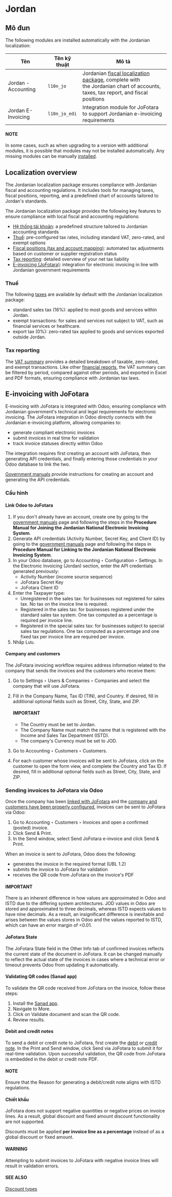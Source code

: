 # Jordan

<a id="localizations-jordan-configuration-modules"></a>

## Mô đun

The following modules are installed automatically with the Jordanian localization:

| Tên                 | Tên kỹ thuật   | Mô tả                                                                                                                                                                                                           |
|---------------------|----------------|-----------------------------------------------------------------------------------------------------------------------------------------------------------------------------------------------------------------|
| Jordan - Accounting | `l10n_jo`      | Jordanian [fiscal localization package](applications/finance/fiscal_localizations.md#fiscal-localizations-packages), complete with<br/>the Jordanian chart of accounts, taxes, tax report, and fiscal positions |
| Jordan E-Invoicing  | `l10n_jo_edi`  | Integration module for JoFotara to support Jordanian e-invoicing requirements                                                                                                                                   |

#### NOTE
In some cases, such as when upgrading to a version with additional modules, it is possible that
modules may not be installed automatically. Any missing modules can be manually [installed](applications/general/apps_modules.md#general-install).

<a id="localizations-jordan-specifics"></a>

## Localization overview

The Jordanian localization package ensures compliance with Jordanian fiscal and accounting
regulations. It includes tools for managing taxes, fiscal positions, reporting, and a predefined
chart of accounts tailored to Jordan's standards.

The Jordanian localization package provides the following key features to ensure compliance with
local fiscal and accounting regulations:

- [Hệ thống tài khoản](applications/finance/accounting/get_started/chart_of_accounts.md): a predefined structure tailored to Jordanian
  accounting standards
- [Thuế](#localizations-jordan-taxes): pre-configured tax rates, including standard VAT, zero-rated,
  and exempt options
- [Fiscal positions (tax and account mapping)](applications/finance/accounting/taxes/fiscal_positions.md): automated tax adjustments based on customer or
  supplier registration status
- [Tax reporting](#localizations-jordan-tax-reporting): detailed overview of your net tax liability
- [E-invoicing (JoFotara)](#localizations-jordan-jofotara): integration for electronic invoicing
  in line with Jordanian government requirements

<a id="localizations-jordan-taxes"></a>

### Thuế

The following [taxes](applications/finance/accounting/taxes.md) are available by default with the Jordanian
localization package:

- standard sales tax (16%): applied to most goods and services within Jordan.
- exempt transactions: for sales and services not subject to VAT, such as financial services or
  healthcare.
- export tax (0%): zero-rated tax applied to goods and services exported outside Jordan.

<a id="localizations-jordan-tax-reporting"></a>

### Tax reporting

The [VAT summary](applications/finance/accounting/reporting/tax_returns.md) provides a detailed breakdown of
taxable, zero-rated, and exempt transactions. Like other [financial reports](applications/finance/accounting/reporting.md), the VAT summary can be filtered by period, compared against other
periods, and exported in Excel and PDF formats, ensuring compliance with Jordanian tax laws.

<a id="localizations-jordan-jofotara"></a>

## E-invoicing with JoFotara

E-invoicing with JoFotara is integrated with Odoo, ensuring compliance with Jordanian government's
technical and legal requirements for electronic invoicing. The JoFotara integration in Odoo directly
connects with the Jordanian e-invoicing platform, allowing companies to:

- generate compliant electronic invoices
- submit invoices in real time for validation
- track invoice statuses directly within Odoo

The integration requires first creating an account with JoFotara, then generating API credentials,
and finally entering those credentials in your Odoo database to link the two.

[Government manuals](https://istd.gov.jo/EN/List/Electronic_billing_User_Manual) provide instructions for creating an account and generating the API
credentials.

<a id="localizations-jordan-jofotara-configuration"></a>

### Cấu hình

<a id="localizations-jordan-linking-jofotara"></a>

#### Link Odoo to JoFotara

1. If you don't already have an account, create one by going to the [government manuals](https://istd.gov.jo/EN/List/Electronic_billing_User_Manual)
   page and following the steps in the **Procedure Manual for Joining the Jordanian National
   Electronic Invoicing System**.
2. Generate API credentials (Activity Number, Secret Key, and Client ID) by going to the [government
   manuals](https://istd.gov.jo/EN/List/Electronic_billing_User_Manual) page and following the steps in **Procedure Manual for Linking to the
   Jordanian National Electronic Invoicing System**.
3. In your Odoo database, go to Accounting ‣ Configuration ‣ Settings. In the
   Electronic Invoicing (Jordan) section, enter the API credentials generated
   previously:
   - Activity Number (income source sequence)
   - JoFotara Secret Key
   - JoFotara Client ID
4. Enter the Taxpayer type:
   - Unregistered in the sales tax: for businesses not registered for sales tax. No tax
     on the invoice line is required.
   - Registered in the sales tax: for businesses registered under the standard sales tax
     system. One tax computed as a percentage is required per invoice line.
   - Registered in the special sales tax: for businesses subject to special sales tax
     regulations. One tax computed as a percentage and one fixed tax per invoice line are required
     per invoice.
5. Nhấp Lưu.

<a id="localizations-jordan-company-and-contacts"></a>

#### Company and customers

The JoFotara invoicing workflow requires address information related to the company that sends the
invoices and the customers who receive them:

1. Go to Settings ‣ Users & Companies ‣ Companies and select the company that
   will use JoFotara.
2. Fill in the Company Name, Tax ID (TIN), and Country. If
   desired, fill in additional optional fields such as Street, City,
   State, and ZIP.

   #### IMPORTANT
   - The Country must be set to Jordan.
   - The Company Name must match the name that is registered with the Income and
     Sales Tax Department (ISTD).
   - The company's Currency must be set to JOD.
3. Go to Accounting ‣ Customers ‣ Customers.
4. For each customer whose invoices will be sent to JoFotara, click on the customer to open the form
   view, and complete the Country and Tax ID. If desired, fill in additional
   optional fields such as Street, City, State, and
   ZIP.

<a id="localizations-jordan-sending-invoices"></a>

### Sending invoices to JoFotara via Odoo

Once the company has been [linked with JoFotara](#localizations-jordan-linking-jofotara) and
the [company and customers have been properly configured](#localizations-jordan-company-and-contacts), invoices can be sent to JoFotara via Odoo:

1. Go to Accounting ‣ Customers ‣ Invoices and open a confirmed (posted)
   invoice.
2. Click Send & Print.
3. In the Send window, select Send JoFotara e-invoice and click
   Send & Print.

When an invoice is sent to JoFotara, Odoo does the following:

- generates the invoice in the required format (UBL 1.2)
- submits the invoice to JoFotara for validation
- receives the QR code from JoFotara on the invoice's PDF

#### IMPORTANT
There is an inherent difference in how values are approximated in Odoo and ISTD due to the
differing system architectures. JOD values in Odoo are stored and approximated to three decimals,
whereas ISTD expects values to have nine decimals. As a result, an insignificant difference is
inevitable and arises between the values stores in Odoo and the values reported to ISTD, which
can have an error margin of <0.01.

<a id="localizations-jordan-jofotara-state"></a>

#### JoFotara State

The JoFotara State field in the Other Info tab of confirmed invoices
reflects the current state of the document in JoFotara. It can be changed manually to reflect the
actual state of the invoices in cases where a technical error or timeout prevents Odoo from updating
it automatically.

<a id="localizations-jordan-qr-codes"></a>

#### Validating QR codes (Sanad app)

To validate the QR code received from JoFotara on the invoice, follow these steps:

1. Install the [Sanad app](https://www.sanad.gov.jo/Default/en).
2. Navigate to More.
3. Click on Validate document and scan the QR code.
4. Review results.

<a id="localizations-jordan-debit-credit"></a>

#### Debit and credit notes

To send a debit or credit note to JoFotara, first create the [debit](applications/finance/accounting/customer_invoices/credit_notes.md#accounting-credit-notes-issue-debit-note) or [credit note](applications/finance/accounting/customer_invoices/credit_notes.md#accounting-credit-notes-issue-credit-note). In the Print and Send window, click
Send via JoFotara to submit it for real-time validation. Upon successful validation, the
QR code from JoFotara is embedded in the debit or credit note PDF.

#### NOTE
Ensure that the Reason for generating a debit/credit note aligns with ISTD
regulations.

<a id="localizations-jordan-discounts"></a>

#### Chiết khấu

JoFotara does not support negative quantities or negative prices on invoice lines. As a result,
global discount and fixed amount discount functionality are not supported.

Discounts must be applied **per invoice line as a percentage** instead of as a global discount or
fixed amount.

#### WARNING
Attempting to submit invoices to JoFotara with negative invoice lines will result in validation
errors.

#### SEE ALSO
[Discount types](applications/sales/sales/products_prices/prices/pricing.md#sales-pricing-discount-button)
